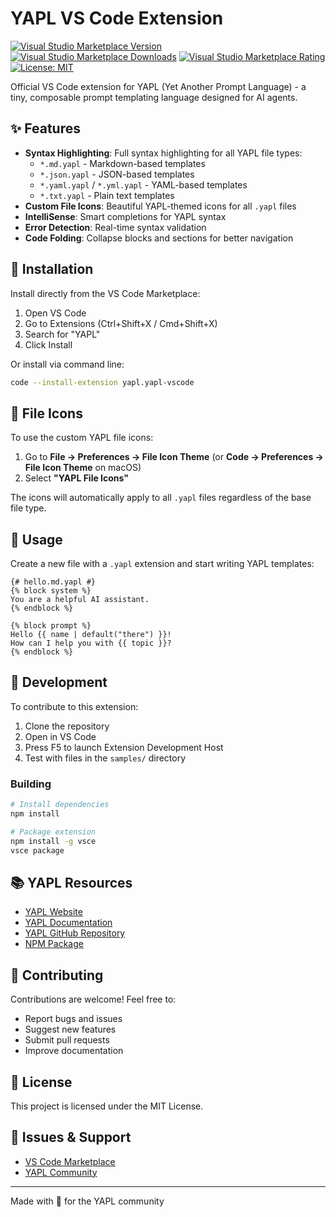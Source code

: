 # YAPL VS Code Extension

[![Visual Studio Marketplace Version](https://img.shields.io/visual-studio-marketplace/v/yapl.yapl-vscode)](https://marketplace.visualstudio.com/items?itemName=yapl.yapl-vscode)
[![Visual Studio Marketplace Downloads](https://img.shields.io/visual-studio-marketplace/d/yapl.yapl-vscode)](https://marketplace.visualstudio.com/items?itemName=yapl.yapl-vscode)
[![Visual Studio Marketplace Rating](https://img.shields.io/visual-studio-marketplace/r/yapl.yapl-vscode)](https://marketplace.visualstudio.com/items?itemName=yapl.yapl-vscode)
[![License: MIT](https://img.shields.io/badge/License-MIT-yellow.svg)](https://opensource.org/licenses/MIT)

Official VS Code extension for YAPL (Yet Another Prompt Language) - a tiny, composable prompt templating language designed for AI agents.

## ✨ Features

- **Syntax Highlighting**: Full syntax highlighting for all YAPL file types:
  - `*.md.yapl` - Markdown-based templates
  - `*.json.yapl` - JSON-based templates  
  - `*.yaml.yapl` / `*.yml.yapl` - YAML-based templates
  - `*.txt.yapl` - Plain text templates
- **Custom File Icons**: Beautiful YAPL-themed icons for all `.yapl` files
- **IntelliSense**: Smart completions for YAPL syntax
- **Error Detection**: Real-time syntax validation
- **Code Folding**: Collapse blocks and sections for better navigation

## 🚀 Installation

Install directly from the VS Code Marketplace:

1. Open VS Code
2. Go to Extensions (Ctrl+Shift+X / Cmd+Shift+X)
3. Search for "YAPL"
4. Click Install

Or install via command line:
```bash
code --install-extension yapl.yapl-vscode
```

## 🎨 File Icons

To use the custom YAPL file icons:

1. Go to **File → Preferences → File Icon Theme** (or **Code → Preferences → File Icon Theme** on macOS)
2. Select **"YAPL File Icons"**

The icons will automatically apply to all `.yapl` files regardless of the base file type.

## 📝 Usage

Create a new file with a `.yapl` extension and start writing YAPL templates:

```yapl
{# hello.md.yapl #}
{% block system %}
You are a helpful AI assistant.
{% endblock %}

{% block prompt %}
Hello {{ name | default("there") }}!
How can I help you with {{ topic }}?
{% endblock %}
```

## 🔧 Development

To contribute to this extension:

1. Clone the repository
2. Open in VS Code
3. Press F5 to launch Extension Development Host
4. Test with files in the `samples/` directory

### Building

```bash
# Install dependencies
npm install

# Package extension
npm install -g vsce
vsce package
```

## 📚 YAPL Resources

- [YAPL Website](https://yapl.dev)
- [YAPL Documentation](https://yapl.dev/docs)
- [YAPL GitHub Repository](https://github.com/yapl-lang/yapl)
- [NPM Package](https://www.npmjs.com/package/@yapl/yapl-ts)

## 🤝 Contributing

Contributions are welcome! Feel free to:
- Report bugs and issues
- Suggest new features
- Submit pull requests
- Improve documentation

## 📄 License

This project is licensed under the MIT License.

## 🐛 Issues & Support

- [VS Code Marketplace](https://marketplace.visualstudio.com/items?itemName=yapl.yapl-vscode)
- [YAPL Community](https://yapl.dev)

---

Made with 💖 for the YAPL community